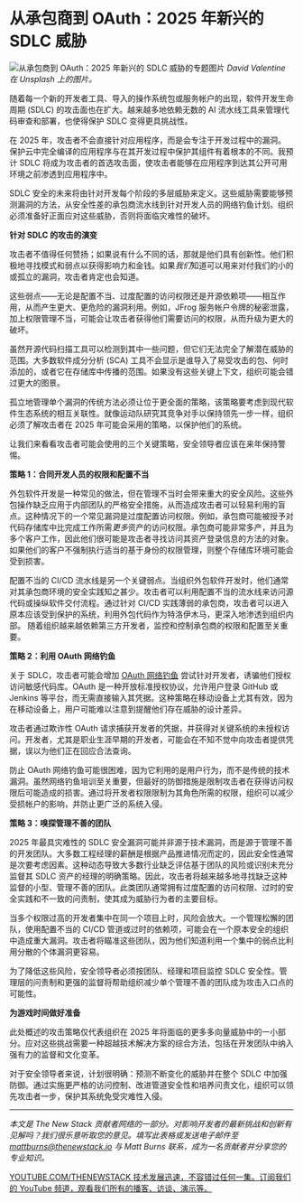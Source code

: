 # 从承包商到 OAuth：2025 年新兴的 SDLC 威胁

![从承包商到 OAuth：2025 年新兴的 SDLC 威胁的专题图片](https://cdn.thenewstack.io/media/2024/11/8da7cd41-david-valentine-e6woc_dm19y-unsplash-1024x683.jpg)
*David Valentine 在 Unsplash 上的图片。*

随着每一个新的开发者工具、导入的操作系统包或服务帐户的出现，软件开发生命周期 (SDLC) 的攻击面也在扩大。越来越多地依赖无数的 AI 流水线工具来管理代码审查和部署，也使得保护 SDLC 变得更具挑战性。

在 2025 年，攻击者不会直接针对应用程序，而是会专注于开发过程中的漏洞。保护云中完全编译的应用程序与在其开发过程中保护其组件有着根本的不同。我预计 SDLC 将成为攻击者的首选攻击面，使攻击者能够在应用程序到达其公开可用环境之前渗透到应用程序中。

SDLC 安全的未来将由针对开发每个阶段的多层威胁来定义。这些威胁需要能够预测漏洞的方法，从安全性差的承包商流水线到针对开发人员的网络钓鱼计划。组织必须准备好正面应对这些威胁，否则将面临灾难性的破坏。

**针对 SDLC 的攻击的演变**

攻击者不值得任何赞扬；如果说有什么不同的话，那就是他们具有创新性。他们积极地寻找模式和弱点以获得影响力和金钱。如果*我们*知道可以用来对付我们的小的或孤立的漏洞，攻击者肯定也会知道。

这些弱点——无论是配置不当、过度配置的访问权限还是开源依赖项——相互作用，从而产生更大、更危险的漏洞利用。例如，JFrog 服务帐户令牌的秘密泄露，加上权限管理不当，可能会让攻击者获得他们需要访问的权限，从而升级为更大的破坏。

虽然开源代码扫描工具可以检测到其中一些问题，但它们无法完全了解潜在威胁的范围。大多数软件成分分析 (SCA) 工具不会显示是谁导入了易受攻击的包、何时添加的，或者它在存储库中传播的范围。如果没有这些关键上下文，组织可能会错过更大的图景。

孤立地管理单个漏洞的传统方法必须让位于更全面的策略，该策略要考虑到现代软件生态系统的相互关联性。就像运动队研究其竞争对手以保持领先一步一样，组织必须了解攻击者在 2025 年可能会采用的策略，以保护他们的系统。

让我们来看看攻击者可能会使用的三个关键策略，安全领导者应该在来年保持警惕。


**策略 1：合同开发人员的权限和配置不当**

外包软件开发是一种常见的做法，但在管理不当时会带来重大的安全风险。这些外包操作缺乏应用于内部团队的严格安全措施，从而造成攻击者可以轻易利用的盲点。这种情况下的一个常见漏洞是过度配置访问权限。例如，承包商可能被授予对代码存储库中比完成工作所需*更多*资产的访问权限。承包商可能非常多产，并且为多个客户工作，因此他们很可能是攻击者寻找访问其资产登录信息的方法的对象。如果他们的客户不强制执行适当的基于身份的权限管理，则整个存储库环境可能会受到损害。

配置不当的 CI/CD 流水线是另一个关键弱点。当组织外包软件开发时，他们通常对其承包商环境的安全实践知之甚少。攻击者可以利用配置不当的流水线来访问源代码或操纵软件交付流程。通过针对 CI/CD 实践薄弱的承包商，攻击者可以进入原本应该受到保护的系统，利用外包代码作为特洛伊木马，更深入地渗透到组织内部。
随着组织越来越依赖第三方开发者，监控和控制承包商的权限和配置至关重要。

**策略 2：利用 OAuth 网络钓鱼**

关于 SDLC，攻击者可能会增加 [OAuth 网络钓鱼](https://www.bleepingcomputer.com/news/security/gitloker-attacks-abuse-github-notifications-to-push-malicious-oauth-apps/) 尝试针对开发者，诱骗他们授权访问敏感代码库。OAuth 是一种开放标准授权协议，允许用户登录 GitHub 或 Jenkins 等平台，而无需直接输入其凭据。这种策略在移动设备上尤其有效，因为在移动设备上，用户可能难以注意到提醒他们存在威胁的设计差异。

攻击者通过欺诈性 OAuth 请求捕获开发者的凭据，并获得对关键系统的未授权访问。开发者，尤其是职业生涯早期的开发者，可能会在不知不觉中向攻击者提供凭据，误以为他们正在回应合法查询。

防止 OAuth 网络钓鱼可能很困难，因为它利用的是用户行为，而不是传统的技术漏洞。虽然网络钓鱼培训至关重要，但最好的防御措施是限制攻击者在获得访问权限后可能造成的损害。通过将开发者权限限制为其角色所需的权限，组织可以减少受损帐户的影响，并防止更广泛的系统入侵。

**策略 3：嗅探管理不善的团队**

2025 年最具灾难性的 SDLC 安全漏洞可能并非源于技术漏洞，而是源于管理不善的开发团队。大多数工程经理的薪酬是根据产品推进情况而定的，因此安全性通常是次要考虑因素。这种动态导致大多数行业缺乏评估基于团队的风险或识别未充分监督其 SDLC 资产的经理的明确策略。因此，攻击者将越来越多地寻找缺乏这种监督的小型、管理不善的团队。此类团队通常拥有过度配置的访问权限、过时的安全实践和不一致的问责制，使其成为威胁行为者的主要目标。

当多个权限过高的开发者集中在同一个项目上时，风险会放大。一个管理松懈的团队，使用配置不当的 CI/CD 管道或过时的依赖项，可能会在一个原本安全的组织中造成重大漏洞。攻击者将瞄准这些团队，因为他们知道利用一个集中的弱点比利用分散的个体漏洞更容易。

为了降低这些风险，安全领导者必须按团队、经理和项目监控 SDLC 安全性。管理层的问责制和更强的监督将帮助组织减少单个管理不善的团队成为攻击入口点的可能性。

**为游戏时间做好准备**

此处概述的攻击策略仅代表组织在 2025 年将面临的更多多向量威胁中的一小部分。应对这些挑战需要一种超越技术解决方案的综合方法，包括在开发团队中纳入强有力的监督和文化变革。

对于安全领导者来说，计划很明确：预测不断变化的威胁并在整个 SDLC 中加强防御。通过实施更严格的访问控制、改进管道安全性和培养问责文化，组织可以领先攻击者一步，保护其系统免受灾难性入侵。

---

*本文是 The New Stack 贡献者网络的一部分。对影响开发者的最新挑战和创新有见解吗？我们很乐意听取您的意见。填写此表格或发送电子邮件至 mattburns@thenewstack.io 与 Matt Burns 联系，成为一名贡献者并分享您的专业知识。*

[YOUTUBE.COM/THENEWSTACK
技术发展迅速，不容错过任何一集。订阅我们的 YouTube
频道，观看我们所有的播客、访谈、演示等。](https://youtube.com/thenewstack?sub_confirmation=1)